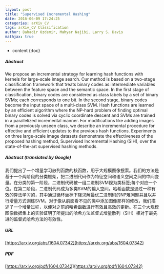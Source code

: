 ```yaml
---
layout: post
title: "Supervised Incremental Hashing"
date: 2016-06-09 17:24:25
categories: arXiv_CV
tags: arXiv_CV Classification
author: Bahadir Ozdemir, Mahyar Najibi, Larry S. Davis
mathjax: true
---
```


* content
{:toc}

##### Abstract
We propose an incremental strategy for learning hash functions with kernels for large-scale image search. Our method is based on a two-stage classification framework that treats binary codes as intermediate variables between the feature space and the semantic space. In the first stage of classification, binary codes are considered as class labels by a set of binary SVMs; each corresponds to one bit. In the second stage, binary codes become the input space of a multi-class SVM. Hash functions are learned by an efficient algorithm where the NP-hard problem of finding optimal binary codes is solved via cyclic coordinate descent and SVMs are trained in a parallelized incremental manner. For modifications like adding images from a previously unseen class, we describe an incremental procedure for effective and efficient updates to the previous hash functions. Experiments on three large-scale image datasets demonstrate the effectiveness of the proposed hashing method, Supervised Incremental Hashing (SIH), over the state-of-the-art supervised hashing methods.

##### Abstract (translated by Google)
我们提出了一个增量学习散列函数的核函数，用于大规模图像搜索。我们的方法是基于一个两阶段的分类框架，把二进制代码作为特征空间和语义空间之间的中间变量。在分类的第一阶段，二进制代码被一组二进制SVM视为类标签;每个对应一个位。在第二阶段，二进制代码成为多类SVM的输入空间。哈希函数是通过一种有效的算法学习的，其中通过循环坐标下降求解最优二进制码的NP难问题并且以并行增量方式训练SVM。对于像从前面看不见的类中添加图像那样的修改，我们描述了一个增量过程，以便对之前的哈希函数进行有效且高效的更新。在三个大规模图像数据集上的实验证明了所提出的哈希方法监督式增量散列（SIH）相对于最先进的监督式哈希方法的有效性。

##### URL
[https://arxiv.org/abs/1604.07342](https://arxiv.org/abs/1604.07342)

##### PDF
[https://arxiv.org/pdf/1604.07342](https://arxiv.org/pdf/1604.07342)

